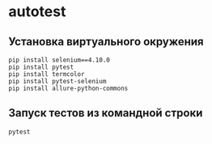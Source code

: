 # autotest

## Установка виртуального окружения
```commandline
pip install selenium==4.10.0
pip install pytest
pip install termcolor
pip install pytest-selenium
pip install allure-python-commons
```
## Запуск тестов из командной строки
```commandline
pytest
```
